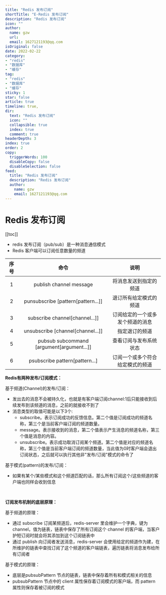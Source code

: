 ```yaml
---
title: "Redis 发布订阅"
shortTitle: "E-Redis 发布订阅"
description: "Redis 发布订阅"
icon: ""
author: 
  name: gzw
  url: 
  email: 1627121193@qq.com
isOriginal: false
date: 2022-02-22
category: 
- "redis"
- "数据库"
- "缓存"
tag:
- "redis"
- "数据库"
- "缓存"
sticky: 1
star: false
article: true
timeline: true,
dir:
  text: "Redis 发布订阅"
  icon: ""
  collapsible: true
  index: true
  comment: true
headerDepth: 3
index: true
order: 2
copy:
  triggerWords: 100
  disableCopy: false
  disableSelection: false
feed:
  title: "Redis 发布订阅"
  description: "Redis 发布订阅"
  author:
    name: gzw
    email: 1627121193@qq.com
---
```






# Redis 发布订阅

[[toc]]

- redis 发布订阅（pub/sub）是一种消息通信模式
- Redis 客户端可以订阅任意数量的频道

| 序号 |                   命令                    |               说明               |
| :--: | :---------------------------------------: | :------------------------------: |
|  1   |          publish channel message          |      将消息发送到指定的频道      |
|  2   |    punsubscribe [pattern[pattern...]]     |      退订所有给定模式的频道      |
|  3   |      subscribe channel[channel...]]       | 订阅给定的一个或多发个频道的消息 |
|  4   |     unsubscribe [channel[channel...]]     |          指定退订的频道          |
|  5   | pubsub subcommand [argument[argument...]] |      查看订阅与发布系统状态      |
|  6   |      psubscribe pattern[pattern...]       | 订阅一个或多个符合给定模式的频道 |

**Redis有两种发布/订阅模式：**

基于频道(Channel)的发布/订阅：

- 发出去的消息不会被持久化，也就是有客户端订阅channel:1后只能接收到后续发布到该频道的消息，之前的就接收不到了
- 消息类型的取值可能是以下3个:
  - subscribe。表示订阅成功的反馈信息。第二个值是订阅成功的频道名称，第三个是当前客户端订阅的频道数量。
  - message。表示接收到的消息，第二个值表示产生消息的频道名称，第三个值是消息的内容。
  - unsubscribe。表示成功取消订阅某个频道。第二个值是对应的频道名称，第三个值是当前客户端订阅的频道数量，当此值为0时客户端会退出订阅状态，之后就可以执行其他非"发布/订阅"模式的命令了

基于模式(pattern)的发布/订阅：

- 如果有某个/某些模式和这个频道匹配的话，那么所有订阅这个/这些频道的客户端也同样会收到信息

<br/>

**订阅发布机制的底层原理：**

基于频道的原理：

- 通过 subscribe 订阅某频道后，redis-server 里会维护一个字典，键为 channel，值为链表，链表中保存了所有订阅这个 channel 的客户端，当客户护短订阅时就会将其添加到这个订阅链表中
- 通过 publish 向订阅者发送消息，redis-server 会使用给定的频道作为建，在所维护的链表中查找订阅了这个频道的客户端链表，遍历链表将消息发布给所有订阅者

基于模式的原理：

- 底层是pubsubPattern 节点的链表，链表中保存着所有和模式相关的信息
- pubsubPattern 节点中的 client 属性保存着订阅模式的客户端，而 pattern 属性则保存着被订阅的模式

